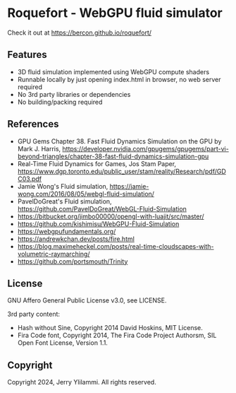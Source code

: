 # Roquefort - WebGPU fluid simulator

Check it out at https://bercon.github.io/roquefort/

## Features

* 3D fluid simulation implemented using WebGPU compute shaders
* Runnable locally by just opening index.html in browser, no web server required
* No 3rd party libraries or dependencies
* No building/packing required

## References

* GPU Gems Chapter 38. Fast Fluid Dynamics Simulation on the GPU by Mark J. Harris, https://developer.nvidia.com/gpugems/gpugems/part-vi-beyond-triangles/chapter-38-fast-fluid-dynamics-simulation-gpu
* Real-Time Fluid Dynamics for Games, Jos Stam Paper, https://www.dgp.toronto.edu/public_user/stam/reality/Research/pdf/GDC03.pdf
* Jamie Wong's Fluid simulation, https://jamie-wong.com/2016/08/05/webgl-fluid-simulation/
* PavelDoGreat's Fluid simulation, https://github.com/PavelDoGreat/WebGL-Fluid-Simulation
* https://bitbucket.org/jimbo00000/opengl-with-luajit/src/master/
* https://github.com/kishimisu/WebGPU-Fluid-Simulation
* https://webgpufundamentals.org/
* https://andrewkchan.dev/posts/fire.html
* https://blog.maximeheckel.com/posts/real-time-cloudscapes-with-volumetric-raymarching/
* https://github.com/portsmouth/Trinity


## License

GNU Affero General Public License v3.0, see LICENSE.

3rd party content:
* Hash without Sine, Copyright 2014 David Hoskins, MIT License.
* Fira Code font, Copyright 2014, The Fira Code Project Authorsm, SIL Open Font License, Version 1.1.

## Copyright

Copyright 2024, Jerry Ylilammi. All rights reserved.

